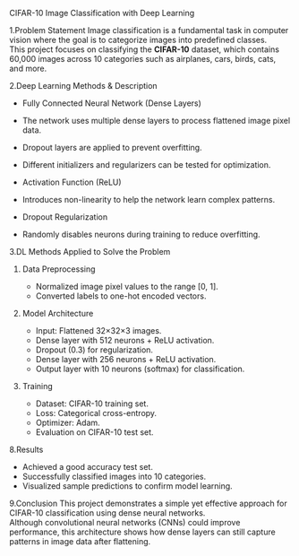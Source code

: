 CIFAR-10 Image Classification with Deep Learning

1.Problem Statement
Image classification is a fundamental task in computer vision where the goal is to categorize images into predefined classes.  
This project focuses on classifying the **CIFAR-10** dataset, which contains 60,000 images across 10 categories such as airplanes, cars, birds, cats, and more.

2.Deep Learning Methods & Description
  - Fully Connected Neural Network (Dense Layers) 
  - The network uses multiple dense layers to process flattened image pixel data.  
  - Dropout layers are applied to prevent overfitting.  
  - Different initializers and regularizers can be tested for optimization.
  
  - Activation Function (ReLU)  
  - Introduces non-linearity to help the network learn complex patterns.

  - Dropout Regularization 
  - Randomly disables neurons during training to reduce overfitting.

3.DL Methods Applied to Solve the Problem
1. Data Preprocessing  
   - Normalized image pixel values to the range [0, 1].  
   - Converted labels to one-hot encoded vectors.

2. Model Architecture
   - Input: Flattened 32×32×3 images.  
   - Dense layer with 512 neurons + ReLU activation.  
   - Dropout (0.3) for regularization.  
   - Dense layer with 256 neurons + ReLU activation.  
   - Output layer with 10 neurons (softmax) for classification.

3. Training  
   - Dataset: CIFAR-10 training set.  
   - Loss: Categorical cross-entropy.  
   - Optimizer: Adam.  
   - Evaluation on CIFAR-10 test set.

8.Results
- Achieved a good accuracy test set.
- Successfully classified images into 10 categories.  
- Visualized sample predictions to confirm model learning.

9.Conclusion
This project demonstrates a simple yet effective approach for CIFAR-10 classification using dense neural networks.  
Although convolutional neural networks (CNNs) could improve performance, this architecture shows how dense layers can still capture patterns in image data after flattening.




